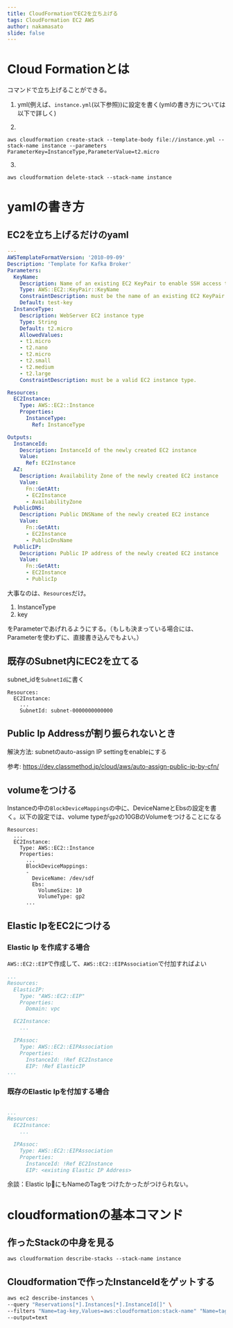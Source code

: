 ```yaml
---
title: CloudFormationでEC2を立ち上げる
tags: CloudFormation EC2 AWS
author: nakamasato
slide: false
---
```

# Cloud Formationとは

コマンドで立ち上げることができる。

1. yml(例えば、`instance.yml`(以下参照))に設定を書く(ymlの書き方については以下で詳しく)

2. 
```bash:起動
aws cloudformation create-stack --template-body file://instance.yml --stack-name instance --parameters ParameterKey=InstanceType,ParameterValue=t2.micro
```
3. 
```bash:取り消し
aws cloudformation delete-stack --stack-name instance
```

# yamlの書き方

## EC2を立ち上げるだけのyaml

```yaml:instance.yml
---
AWSTemplateFormatVersion: '2010-09-09'
Description: 'Template for Kafka Broker'
Parameters:
  KeyName:
    Description: Name of an existing EC2 KeyPair to enable SSH access to the instance
    Type: AWS::EC2::KeyPair::KeyName
    ConstraintDescription: must be the name of an existing EC2 KeyPair.
    Default: test-key
  InstanceType:
    Description: WebServer EC2 instance type
    Type: String
    Default: t2.micro
    AllowedValues:
    - t1.micro
    - t2.nano
    - t2.micro
    - t2.small
    - t2.medium
    - t2.large
    ConstraintDescription: must be a valid EC2 instance type.

Resources:
  EC2Instance:
    Type: AWS::EC2::Instance
    Properties:
      InstanceType:
        Ref: InstanceType

Outputs:
  InstanceId:
    Description: InstanceId of the newly created EC2 instance
    Value:
      Ref: EC2Instance
  AZ:
    Description: Availability Zone of the newly created EC2 instance
    Value:
      Fn::GetAtt:
      - EC2Instance
      - AvailabilityZone
  PublicDNS:
    Description: Public DNSName of the newly created EC2 instance
    Value:
      Fn::GetAtt:
      - EC2Instance
      - PublicDnsName
  PublicIP:
    Description: Public IP address of the newly created EC2 instance
    Value:
      Fn::GetAtt:
      - EC2Instance
      - PublicIp
```

大事なのは、`Resources`だけ。

1. InstanceType
2. key

をParameterであげれるようにする。（もしも決まっている場合には、Parameterを使わずに、直接書き込んでもよい。）


## 既存のSubnet内にEC2を立てる

subnet_idを`SubnetId`に書く

```
Resources:
  EC2Instance:
    ...
    SubnetId: subnet-0000000000000
```


## Public Ip Addressが割り振られないとき

解決方法: subnetのauto-assign IP settingをenableにする

参考: https://dev.classmethod.jp/cloud/aws/auto-assign-public-ip-by-cfn/

## volumeをつける

Instanceの中の`BlockDeviceMappings`の中に、DeviceNameとEbsの設定を書く。以下の設定では、volume typeが`gp2`の10GBのVolumeをつけることになる

```
Resources:
  ...
  EC2Instance:
    Type: AWS::EC2::Instance
    Properties:
      ...
      BlockDeviceMappings:
      -
        DeviceName: /dev/sdf
        Ebs:
          VolumeSize: 10
          VolumeType: gp2
      ...
```

## Elastic IpをEC2につける

### Elastic Ip を作成する場合
`AWS::EC2::EIP`で作成して、`AWS::EC2::EIPAssociation`で付加すればよい

```yaml
...
Resources:
  ElasticIP:
    Type: "AWS::EC2::EIP"
    Properties:
      Domain: vpc

  EC2Instance:
    ...

  IPAssoc:
    Type: AWS::EC2::EIPAssociation
    Properties:
      InstanceId: !Ref EC2Instance
      EIP: !Ref ElasticIP
...
```

### 既存のElastic Ipを付加する場合

```yaml

...
Resources:
  EC2Instance:
    ...

  IPAssoc:
    Type: AWS::EC2::EIPAssociation
    Properties:
      InstanceId: !Ref EC2Instance
      EIP: <existing Elastic IP Address>
```

余談：Elastic IpにもNameのTagをつけたかったがつけられない。

# cloudformationの基本コマンド

## 作ったStackの中身を見る

```
aws cloudformation describe-stacks --stack-name instance
```

## Cloudformationで作ったInstanceIdをゲットする

```bash
aws ec2 describe-instances \
--query "Reservations[*].Instances[*].InstanceId[]" \
--filters "Name=tag-key,Values=aws:cloudformation:stack-name" "Name=tag-value,Values=<stack_name>" \
--output=text
```


